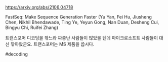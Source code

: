 https://arxiv.org/abs/2106.04718

FastSeq: Make Sequence Generation Faster (Yu Yan, Fei Hu, Jiusheng Chen, Nikhil Bhendawade, Ting Ye, Yeyun Gong, Nan Duan, Desheng Cui, Bingyu Chi, Ruifei Zhang)

트랜스포머 디코딩을 깎느라 짜증난 사람들이 많았을 텐데 마이크로소프트 사람들이 대신 깎아왔군요. 트랜스포머는 MS 제품을 씁시다.

#decoding